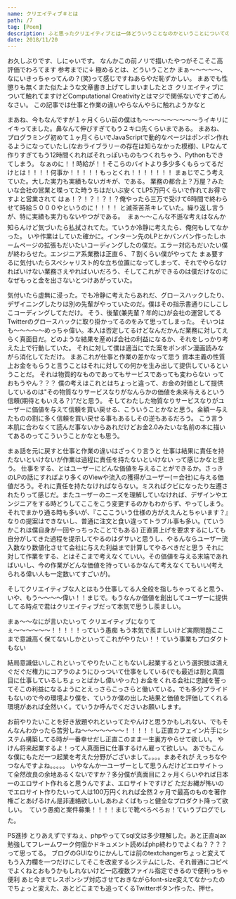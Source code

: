 ```yaml
---
name: クリエイティブ＃とは
path: /7
tag: [Poem]
description: ふと思ったクリエイティブとは一体どういうことなのかということについてのポエム
date: 2018/11/20
---
```


お久しぶりです、しにゃいです。
なんかこの前ノリで描いたやつがそこそこ高評価でわろてます
参考までに↓ 極めるとは、どういうことか 
まぁ〜〜〜〜〜、なにいきっちゃってんの？(笑)って感じですねあらやだ恥ずかしい。
まあでも性懲りも無くまた似たような文章書き上げてしまいましたとさ
クリエイティブについて触れてますけどComputational Creativityとはマジで関係ないですごめんなさい。
この記事では仕事と作業の違いやらなんやらに触れようかなと

まあね、今もなんですが１ヶ月くらい前の僕はも〜〜〜〜〜〜〜〜〜うイキリにイキってました。鼻なんて伸びすぎてもう２キロ先くらいまである。
まあね、プログラミング初めて１ヶ月くらいでJavaScriptで動的なページはポンポン作れるようになっていたし(なおライブラリーの存在は知らなかった模様)、LPなんて作りすぎてもう12時間くれればそれっぽいものもつくれちゃう、Pythonもできてしまう。
なぁのに！！時給が！！そこらのバイトより多少多くもらってるだけとは！！！！何事か！！！！！もっとくれ！！！！！！！
まぁじでこう考えていた。大した実力も実績もないガキが、である。
業務の都合上？万屋？みたいな会社の営業と喋ってた時うちはだいぶ安くてLP5万円くらいで作れてお得ですよと営業されて
はぁ！？！？！？！？俺やったら三万で受けて6時間で終わらせて時給５０００やというのに！！！！
と滅茶苦茶キレていた。繰り返し言うが、特に実績も実力もないやつがである。

まぁ〜〜こんな不遜な考えはなんか知らんけど気づいたら払拭されてた。ていうか冷静に考えたら、俺何もしてなかった。
いや作業はしていた確かに。インターン先のLPとかバンバン作ったしホームページの拡張もだいたいコーディングしたの僕だ。エラー対応もだいたい僕が終わらせた。エンジニア系業務は正直６、７割くらい僕がやってた
まぁ要するに気付いたらスペシャリスト的な立ち位置になってしまって、それでやらなければいけない業務さえやればいいだろう、そしてこれができるのは僕だけなのになぜもっと金を出さないとつけあがっていた。

気付いたら虚無に浸った。でも冷静に考えたらあれだ、グロースハックしたり、デザイニングしたりは別の先輩がやっていたのだ。僕はその指示書通りにしこしこコーディングしてただけ。
そう、後輩(兼先輩？年的に)が会社の運営してるTwitterのグロースハックに取り掛かってるのをみて思ってしまった。
そいつはも〜〜〜〜〜めっちゃ偉い。本人は否定してるけどなんだかんだ業務に対してえらく真面目だ。どのような結果を産めば会社の利益になるか、それをしっかり考えた上で行動していた。
それに対して僕は適当にでた案をポンポン漫画読みながら消化してただけ。
まあこれが仕事と作業の差かなって思う
資本主義の性質上お金をもらうと言うことはそれに対しての何かを生み出して提供しているということだ。
それは物質的なものであってもサービスであっても変わらない
っておもうやん？？？
僕の考えはこれとはちょっと違って、お金の対価として提供しているのは"その物質なりサービスなりがなんらかの価値を未来与えるという信頼(期待ともいえる？)”だと思う。
そしてわたした物質なりサービスなりがユーザーに価値を与えて信頼を買い戻せる、こういうことかなと思う。金額ー与えたものの割に多く信頼を買い戻せる事もあるしその逆もあるだろう。
こう言う本肌に合わなくて読んだ事ないからあれだけどお金2.0みたいな名前の本に描いてあるのってこういうことかなとも思う。

まぁ話を元に戻すと仕事と作業の違いはざっくり言うと
仕事は結果に責任を持たないといけないが作業は過程に責任を持たないといけない
って感じかなと思う。
仕事をする、とはユーザーにどんな価値を与えることができるか。さっきのLPの話にすればより多くのViewや流入の獲得がユーザー(＝会社)に与える価値だろう。それに責任を持たなければならない。ミスればクビになったり左遷されたりって感じだ。またユーザーのニーズを理解していなければ、デザインやエンジニアをする時どうしてここをこう変更するのかもわからず、やってしまう。それでまかり通る時も多いが、『こここういう仕様の方がええんとちゃいます？』なりの提案はできないし、普通に注文と食い違ってトラブル事も多い。(ていうかこれは僕自身が一回やっちったことでもある)
正直賃上げを要求するにしても自分がしてきた過程を提示してやるのはダサいと思うし、やるんならユーザー流入数なり数値化させて会社に与えた利益まで計算してやるべきだと思う
それに対して作業をする、とはそこまで考えなくていい。その価値を与える末端であればいいし、今の作業がどんな価値を持っているかなんて考えなくてもいい(考えられる偉い人も一定数いてすごいが)。

そしてクリエイティブな人とはもう仕事してる人全般を指しちゃってると思う、いや、もう〜〜〜〜偉い！！まじで。もうなんか価値を創出してユーザーに提供してる時点で君はクリエイティブだって本気で思うし羨ましい。

まぁ〜〜なにが言いたいって
クリエイティブになりてぇ〜〜〜〜〜〜！！！！！っていう愚痴
もう本気で羨ましいけど実際問題ここまで意識高く保てないしかといってこれがやりたい！！ていう事業もプロダクトもない

結局意識低いしこれといってやりたいこともないし起業するという選択肢は潰えぐだぐだ権力にコアラのようにひっついて仕事をしている(でも最近は割と真面目に仕事しているしちょっとばかし偉いやった)
お金をくれる会社に忠誠を誓ってそこの利益になるようにとえっさらこっさらと働いている。でも多分プライドもないので今の環境より僕を、ていうか僕の出した結果と価値を評価してくれる環境があれば全然いく。ていうか呼んでくださいお願いします。

お前やりたいことを好き放題やれといってたやんけと思うかもしれない、でもそんなんわかったら苦労しね〜〜〜〜〜〜〜！！！！！し正直カフェイン片手にシステム構築してる時が一番幸せだし正直このまま一生裏方やらせて欲しい。
やけん将来起業するよ！って人真面目に仕事するけん雇って欲しい。
あでもこんな僕にもただ一つ起業を考えた分野がございまして。。。。まあそれが
えっちなやつなんですよね。。。。。
いやなんか一ユーザーとして思うんだけどエロサイトって全然改良の余地あるくないですか？多分僕が真面目に２ヶ月くらいやれば日本一のエロサイト作れると思うんですよ、エロサイトですけど
ただお縄が怖いのでエロサイト作りたいって人は100万円くれれば全然２ヶ月で最高のものを著作権ごとあげるけん是非連絡欲しいしあわよくばもっと健全なプロダクト降って欲しい。

ていう愚痴と案件募集！！！！まじで靴ぺろぺろぉ！ていうブログでした。


PS進捗
とりあえずですねぇ、phpやっててsql文は多少理解した。あと正直ajax勉強してフレームワーク何個かドキュメント読めばphp終わりでよくね？？？？って思ってる。
ブログのGUIなりにかんしては前のtextchangerちょっと変えてもう入力欄を一つだけにしてそこを改変するシステムにした、それ普通にコピペでよくねとおもうかもしれないけど一応複数ファイル指定できるので便利っちゃ便利
あと今までレスポンシブ対応させておきながらfont-size変えてなかったのでちょっと変えた、あとどこまでも追ってくるTwitterボタン作った、押せ。 
